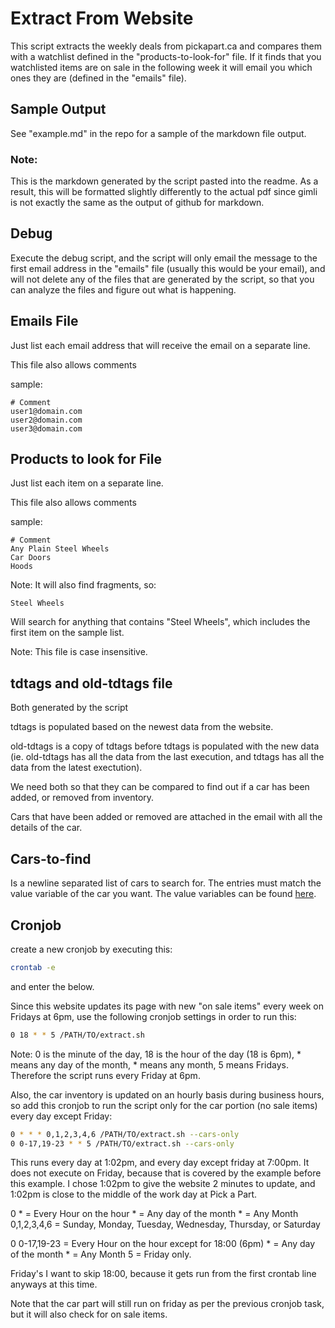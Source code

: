 Extract From Website
====================

This script extracts the weekly deals from pickapart.ca and compares them with a
watchlist defined in the "products-to-look-for" file. If it finds that you
watchlisted items are on sale in the following week it will email you which ones
they are (defined in the "emails" file).

Sample Output
-------------

See "example.md" in the repo for a sample of the markdown file output.

### Note:

This is the markdown generated by the script pasted into the readme. As a
result, this will be formatted slightly differently to the actual pdf since
gimli is not exactly the same as the output of github for markdown.



Debug
-----

Execute the debug script, and the script will only email the message to the
first email address in the "emails" file (usually this would be your email), and
will not delete any of the files that are generated by the script, so that you
can analyze the files and figure out what is happening.

Emails File
-----------

Just list each email address that will receive the email on a separate line.

This file also allows comments

sample:

```
# Comment
user1@domain.com
user2@domain.com
user3@domain.com
```

Products to look for File
-------------------------

Just list each item on a separate line.

This file also allows comments

sample:

```
# Comment
Any Plain Steel Wheels
Car Doors
Hoods
```

Note: It will also find fragments, so:

```
Steel Wheels
```

Will search for anything that contains "Steel Wheels", which includes the first
item on the sample list.

Note: This file is case insensitive.

tdtags and old-tdtags file
--------------------------

Both generated by the script

tdtags is populated based on the newest data from the website.

old-tdtags is a copy of tdtags before tdtags is populated with the new data (ie.
old-tdtags has all the data from the last execution, and tdtags has all the data
from the latest exectution).

We need both so that they can be compared to find out if a car has been added,
or removed from inventory.

Cars that have been added or removed are attached in the email with all the
details of the car.

Cars-to-find
------------

Is a newline separated list of cars to search for. The entries must match the
value variable of the car you want. The value variables can be found
[here](view-source:http://parts.pickapart.ca/).

Cronjob
-------

create a new cronjob by executing this:

```bash
crontab -e
```

and enter the below.

Since this website updates its page with new "on sale items" every week on
Fridays at 6pm, use the following cronjob settings in order to run this:

```bash
0 18 * * 5 /PATH/TO/extract.sh
```

Note: 0 is the minute of the day, 18 is the hour of the day (18 is 6pm), * means
any day of the month, * means any month, 5 means Fridays. Therefore the script
runs every Friday at 6pm.

Also, the car inventory is updated on an hourly basis during business hours, so
add this cronjob to run the script only for the car portion (no sale items)
every day except Friday:

```bash
0 * * * 0,1,2,3,4,6 /PATH/TO/extract.sh --cars-only
0 0-17,19-23 * * 5 /PATH/TO/extract.sh --cars-only
```

This runs every day at 1:02pm, and every day except friday at 7:00pm. It does
not execute on Friday, because that is covered by the example before this
example. I chose 1:02pm to give the website 2 minutes to update, and 1:02pm is
close to the middle of the work day at Pick a Part.

0 *          = Every Hour on the hour
\*           = Any day of the month
\*           = Any Month
0,1,2,3,4,6 = Sunday, Monday, Tuesday, Wednesday, Thursday, or Saturday

0 0-17,19-23 = Every Hour on the hour except for 18:00 (6pm)
\*           = Any day of the month
\*           = Any Month
5            = Friday only.

Friday's I want to skip 18:00, because it gets run from the first crontab line
anyways at this time.

Note that the car part will still run on friday as per the previous cronjob
task, but it will also check for on sale items.

